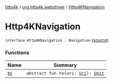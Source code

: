 [http4k](../../index.md) / [org.http4k.webdriver](../index.md) / [Http4KNavigation](./index.md)

# Http4KNavigation

`interface Http4KNavigation : Navigation` [(source)](https://github.com/http4k/http4k/blob/master/http4k-testing-webdriver/src/main/kotlin/org/http4k/webdriver/Http4kWebDriver.kt#L30)

### Functions

| Name | Summary |
|---|---|
| [to](to.md) | `abstract fun to(uri: `[`Uri`](../../org.http4k.core/-uri/index.md)`): `[`Unit`](https://kotlinlang.org/api/latest/jvm/stdlib/kotlin/-unit/index.html) |
